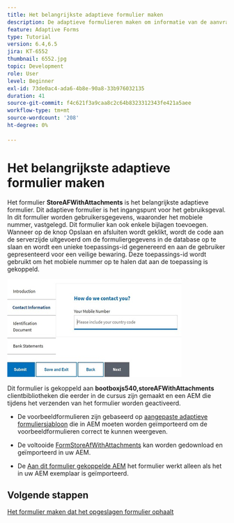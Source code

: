 ```yaml
---
title: Het belangrijkste adaptieve formulier maken
description: De adaptieve formulieren maken om informatie van de aanvrager en het adaptieve formulier op te nemen om het opgeslagen adaptieve formulier op te halen
feature: Adaptive Forms
type: Tutorial
version: 6.4,6.5
jira: KT-6552
thumbnail: 6552.jpg
topic: Development
role: User
level: Beginner
exl-id: 73de0ac4-ada6-4b8e-90a8-33b976032135
duration: 41
source-git-commit: f4c621f3a9caa8c2c64b8323312343fe421a5aee
workflow-type: tm+mt
source-wordcount: '208'
ht-degree: 0%

---
```


# Het belangrijkste adaptieve formulier maken

Het formulier **StoreAFWithAttachments** is het belangrijkste adaptieve formulier. Dit adaptieve formulier is het ingangspunt voor het gebruiksgeval. In dit formulier worden gebruikersgegevens, waaronder het mobiele nummer, vastgelegd. Dit formulier kan ook enkele bijlagen toevoegen. Wanneer op de knop Opslaan en afsluiten wordt geklikt, wordt de code aan de serverzijde uitgevoerd om de formuliergegevens in de database op te slaan en wordt een unieke toepassings-id gegenereerd en aan de gebruiker gepresenteerd voor een veilige bewaring. Deze toepassings-id wordt gebruikt om het mobiele nummer op te halen dat aan de toepassing is gekoppeld.

![hoofdaanvraagformulier](assets/6552.JPG)

Dit formulier is gekoppeld aan **bootboxjs540,storeAFWithAttachments** clientbibliotheken die eerder in de cursus zijn gemaakt en een AEM die tijdens het verzenden van het formulier worden geactiveerd.


* De voorbeeldformulieren zijn gebaseerd op [aangepaste adaptieve formuliersjabloon](assets/custom-template-with-page-component.zip) die in AEM moeten worden geïmporteerd om de voorbeeldformulieren correct te kunnen weergeven.

* De voltooide [FormStoreAfWithAttachments](assets/store-af-with-attachments-form.zip) kan worden gedownload en geïmporteerd in uw AEM.

* De [Aan dit formulier gekoppelde AEM](assets/workflow-model-store-af-with-attachments.zip) het formulier werkt alleen als het in uw AEM exemplaar is geïmporteerd.


## Volgende stappen

[Het formulier maken dat het opgeslagen formulier ophaalt](./retrieve-saved-form.md)